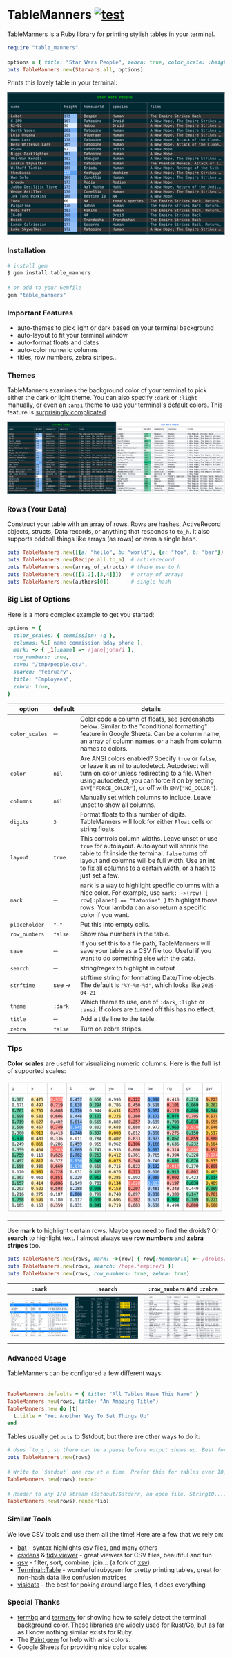 # TableManners [![test](https://github.com/gurgeous/table_manners/actions/workflows/test.yml/badge.svg)](https://github.com/gurgeous/table_manners/actions/workflows/test.yml)

TableManners is a Ruby library for printing stylish tables in your terminal.

```rb
require "table_manners"

options = { title: "Star Wars People", zebra: true, color_scale: :height }
puts TableManners.new(Starwars.all, options)
```

Prints this lovely table in your terminal:

![starwars](./screenshots/dark.png)

### Installation

```ruby
# install gem
$ gem install table_manners

# or add to your Gemfile
gem "table_manners"
```

### Important Features

- auto-themes to pick light or dark based on your terminal background
- auto-layout to fit your terminal window
- auto-format floats and dates
- auto-color numeric columns
- titles, row numbers, zebra stripes...

### Themes

TableManners examines the background color of your terminal to pick either the dark or light theme. You can also specify `:dark` or `:light` manually, or even an `:ansi` theme to use your terminal's default colors. This feature is [surprisingly complicated](https://github.com/gurgeous/table_manners/blob/main/lib/table_manners/util/termbg.rb).

![themes](./screenshots/themes.png)

### Rows (Your Data)

Construct your table with an array of rows. Rows are hashes, ActiveRecord objects, structs, Data records, or anything that responds to `to_h`. It also supports oddball things like arrays (as rows) or even a single hash.

```ruby
puts TableManners.new([{a: "hello", b: "world"}, {a: "foo", b: "bar"})
puts TableManners.new(Recipe.all.to_a)  # activerecord
puts TableManners.new(array_of_structs) # these use to_h
puts TableManners.new([[1,2],[3,4]]])   # array of arrays
puts TableManners.new(authors[0])       # single hash
```

### Big List of Options

Here is a more complex example to get you started:

```ruby
options = {
  color_scales: { commission: :g },
  columns: %i[ name commission bday phone ],
  mark: -> { _1[:name] =~ /jane|john/i },
  row_numbers: true,
  save: "/tmp/people.csv",
  search: "february",
  title: "Employees",
  zebra: true,
}
```

| option | default | details |
| ------ | ------- | ------- |
| `color_scales` | ─ | Color code a column of floats, see screenshots below. Similar to the "conditional formatting" feature in Google Sheets. Can be a column name, an array of column names, or a hash from column names to colors. |
| `color` | `nil` | Are ANSI colors enabled? Specify `true` or `false`, or leave it as nil to autodetect. Autodetect will turn on color unless redirecting to a file. When using autodetect, you can force it on by setting `ENV["FORCE_COLOR"]`, or off with `ENV["NO_COLOR"]`. |
| `columns` | `nil` | Manually set which columns to include. Leave unset to show all columns.
| `digits` | `3` | Format floats to this number of digits. TableManners will look for either `Float` cells or string floats. |
| `layout` | `true` | This controls column widths. Leave unset or use `true` for autolayout. Autolayout will shrink the table to fit inside the terminal. `false` turns off layout and columns will be full width. Use an int to fix all columns to a certain width, or a hash to just set a few. |
| `mark` | ─ | `mark` is a way to highlight specific columns with a nice color. For example, use `mark: ->(row) { row[:planet] == "tatooine" }` to highlight those rows. Your lambda can also return a specific color if you want.
| `placeholder` | `"—"` | Put this into empty cells. |
| `row_numbers` | `false` | Show row numbers in the table. |
| `save` | ─ | If you set this to a file path, TableManners will save your table as a CSV file too. Useful if you want to do something else with the data. |
| `search` | ─ | string/regex to highlight in output |
| `strftime` | see → | strftime string for formatting Date/Time objects. The default is `"%Y-%m-%d"`, which looks like `2025-04-21`  |
| `theme` | `:dark` | Which theme to use, one of `:dark`, `:light` or `:ansi`. If colors are turned off this has no effect.|
| `title` | ─ | Add a title line to the table. |
| `zebra` | `false` | Turn on zebra stripes. |

### Tips

**Color scales** are useful for visualizing numeric columns. Here is the full list of supported scales:

![scales](./screenshots/scales.png)

---

Use **mark** to highlight certain rows. Maybe you need to find the droids? Or **search** to highlight text. I almost always use **row numbers** and **zebra stripes** too.

```ruby
puts TableManners.new(rows, mark: ->(row) { row[:homeworld] =~ /droids/i })
puts TableManners.new(rows, search: /hope.*empire/i })
puts TableManners.new(rows, row_numbers: true, zebra: true)
```

| `:mark` | `:search` | `:row_numbers` and `:zebra` |
| - | - | - |
| ![droids](./screenshots/droids.png) | ![hope](./screenshots/hope.png) | ![row numbers](./screenshots/row_numbers.png) |

### Advanced Usage

TableManners can be configured a few different ways:

```ruby

TableManners.defaults = { title: "All Tables Have This Name" }
TableManners.new(rows, title: "An Amazing Title")
TableManners.new do |t|
  t.title = "Yet Another Way To Set Things Up"
end
```

Tables usually get `puts` to $stdout, but there are other ways to do it:

```ruby
# Uses `to_s`, so there can be a pause before output shows up. Best for small tables.
puts TableManners.new(rows)

# Write to `$stdout` one row at a time. Prefer this for tables over 10,000 rows.
TableManners.new(rows).render

# Render to any I/O stream ($stdout/$stderr, an open file, StringIO...)
TableManners.new(rows).render(io)
```

### Similar Tools

We love CSV tools and use them all the time! Here are a few that we rely on:

- [bat](https://github.com/sharkdp/bat) - syntax highlights csv files, and many others
- [csvlens](https://github.com/YS-L/csvlens) & [tidy viewer](https://github.com/alexhallam/tv) - great viewers for CSV files, beautiful and fun
- [qsv](https://github.com/dathere/qsv) - filter, sort, combine, join... (a fork of [xsv](https://github.com/BurntSushi/xsv))
- [Terminal::Table](https://github.com/tj/terminal-table) - wonderful rubygem for pretty printing tables, great for non-hash data like confusion matrices
- [visidata](https://www.visidata.org) - the best for poking around large files, it does everything

### Special Thanks

- [termbg](https://github.com/dalance/termbg) and [termenv](https://github.com/muesli/termenv) for showing how to safely detect the terminal background color. These libraries are widely used for Rust/Go, but as far as I know nothing similar exists for Ruby.
- The [Paint gem](https://github.com/janlelis/paint) for help with ansi colors.
- Google Sheets for providing nice color scales
